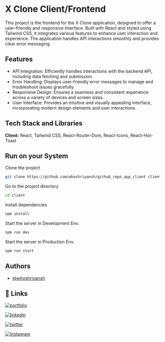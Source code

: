 
# X Clone Client/Frontend

This project is the frontend for the X Clone application, designed to offer a user-friendly and responsive interface. Built with React and styled using Tailwind CSS, it integrates various features to enhance user interaction and experience. The application handles API interactions smoothly and provides clear error messaging.

## Features

- API Integration: Efficiently handles interactions with the backend API, including data fetching and submission.
- Error Handling: Displays user-friendly error messages to manage and troubleshoot issues gracefully.
- Responsive Design: Ensures a seamless and consistent experience across a variety of devices and screen sizes.
- User Interface: Provides an intuitive and visually appealing interface, incorporating modern design elements and user interactions.
## Tech Stack and Libraries

**Client:** React, Tailwind CSS, React-Router-Dom, React-Icons, React-Hot-Toast
## Run on your System

Clone the project

```bash
git clone https://github.com/whoshriyansh/github_repo_app_client client
```

Go to the project directory

```bash
cd client
```

Install dependencies

```bash
npm install
```

Start the server in Development Env.

```bash
npm run dev
```

Start the server in Production Env.

```bash
npm run start
```
## Authors

- [@whoshriyansh](https://www.linkedin.com/in/whoshriyansh/)
## 🔗 Links
[![portfolio](https://img.shields.io/badge/my_portfolio-orange?style=for-the-badge&logo=ko-fi&logoColor=white)](https://whoshriyansh.vercel.app/)

[![linkedin](https://img.shields.io/badge/LinkedIn-0A66C2.svg?style=for-the-badge&logo=LinkedIn&logoColor=white)](https://www.linkedin.com/in/whoshriyansh/)

[![twitter](https://img.shields.io/badge/X-000000.svg?style=for-the-badge&logo=X&logoColor=white)](https://x.com/whoshriyansh)

[![Instagram](https://img.shields.io/badge/Instagram-E4405F.svg?style=for-the-badge&logo=Instagram&logoColor=white)](https://www.instagram.com/whoshriyansh)
